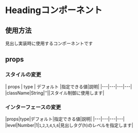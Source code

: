 # Headingコンポーネント

## 使用方法

見出し実装時に使用するコンポーネントです

## props

### スタイルの変更

| props | type | デフォルト |指定できる値|説明|
|---|---|---|---|
|className|String|''||スタイル制御に使用します|

### インターフェースの変更

|props|type|デフォルト|指定できる値|説明|
|---|---|---|---|
|level|Number|1|`1`,`2`,`3`,`4`,`5`,`6`|見出しタグ(h)のレベルを指定します|